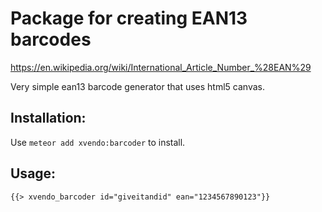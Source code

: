 # Package for creating EAN13 barcodes

https://en.wikipedia.org/wiki/International_Article_Number_%28EAN%29

Very simple ean13 barcode generator that uses html5 canvas.

## Installation:
Use `meteor add xvendo:barcoder` to install.

## Usage:
```
{{> xvendo_barcoder id="giveitandid" ean="1234567890123"}}
```
